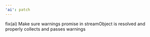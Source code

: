 ```yaml
---
'ai': patch
---
```


fix(ai) Make sure warnings promise in streamObject is resolved and properly collects and passes warnings
